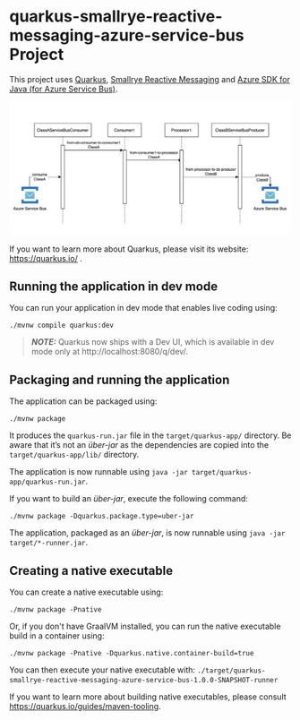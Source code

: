 # quarkus-smallrye-reactive-messaging-azure-service-bus Project

This project uses [Quarkus](https://quarkus.io/), [Smallrye Reactive Messaging](https://smallrye.io/smallrye-reactive-messaging/) and [Azure SDK for Java (for Azure Service Bus)](https://docs.microsoft.com/en-us/azure/service-bus-messaging/service-bus-java-how-to-use-topics-subscriptions).

![Sequence Diagram](Sequence_Diagram.png)

If you want to learn more about Quarkus, please visit its website: https://quarkus.io/ .

## Running the application in dev mode

You can run your application in dev mode that enables live coding using:
```shell script
./mvnw compile quarkus:dev
```

> **_NOTE:_**  Quarkus now ships with a Dev UI, which is available in dev mode only at http://localhost:8080/q/dev/.

## Packaging and running the application

The application can be packaged using:
```shell script
./mvnw package
```
It produces the `quarkus-run.jar` file in the `target/quarkus-app/` directory.
Be aware that it’s not an _über-jar_ as the dependencies are copied into the `target/quarkus-app/lib/` directory.

The application is now runnable using `java -jar target/quarkus-app/quarkus-run.jar`.

If you want to build an _über-jar_, execute the following command:
```shell script
./mvnw package -Dquarkus.package.type=uber-jar
```

The application, packaged as an _über-jar_, is now runnable using `java -jar target/*-runner.jar`.

## Creating a native executable

You can create a native executable using: 
```shell script
./mvnw package -Pnative
```

Or, if you don't have GraalVM installed, you can run the native executable build in a container using: 
```shell script
./mvnw package -Pnative -Dquarkus.native.container-build=true
```

You can then execute your native executable with: `./target/quarkus-smallrye-reactive-messaging-azure-service-bus-1.0.0-SNAPSHOT-runner`

If you want to learn more about building native executables, please consult https://quarkus.io/guides/maven-tooling.
